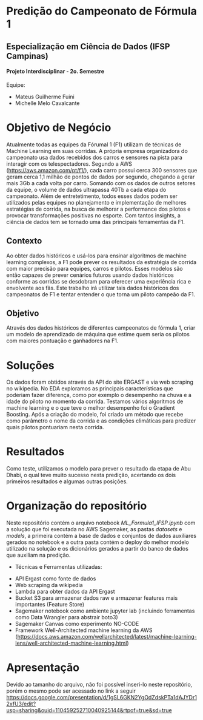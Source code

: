 # Predição do Campeonato de Fórmula 1

## Especialização em Ciência de Dados (IFSP Campinas)
#### Projeto Interdisciplinar - 2o. Semestre

Equipe:
- Mateus Guilherme Fuini
- Michelle Melo Cavalcante

# Objetivo de Negócio

Atualmente todas as equipes da Fórumal 1 (F1) utilizam de técnicas de Machine Learning em suas corridas. A própria empresa organizadora do campeonato usa dados recebidos dos carros e sensores na pista para interagir com os telespectadores. Segundo a AWS (https://aws.amazon.com/pt/f1/), cada carro possui cerca 300 sensores que geram cerca 1,1 milhão de pontos de dados por segundo, chegando a gerar mais 3Gb a cada volta por carro. Somando com os dados de outros setores da equipe, o volume de dados ultrapassa 40Tb a cada etapa do campeonato. Além de entretetimento, todos esses dados podem ser utilizados pelas equipes no planejamento e implementação de melhores estratégias de corrida, na busca de melhorar a performance dos pilotos e provocar transformações positivas no esporte. Com tantos insights, a ciência de dados tem se tornado uma das principais ferramentas da F1.

## Contexto
Ao obter dados históricos e usá-los para ensinar algoritmos de machine learning complexos, a F1 pode prever os resultados da estratégia de corrida com maior precisão para equipes, carros e pilotos. Esses modelos são então capazes de prever cenários futuros usando dados históricos conforme as corridas se desdobram para oferecer uma experiência rica e envolvente aos fãs. Este trabalho irá utilizar tais dados históricos dos campeonatos de F1 e tentar entender o que torna um piloto campeão da F1.

## Objetivo
Através dos dados históricos de diferentes campeonatos de fórmula 1, criar um modelo de aprendizado de máquina que estime quem seria os pilotos com maiores pontuação e ganhadores na F1.

# Soluções

Os dados foram obtidos através da API do site ERGAST e via web scraping no wikipedia. No EDA exploramos as principais características que poderiam fazer diferença, como por exemplo o desempenho na chuva e a idade do piloto no momento da corrida. Testamos vários algoritmos de machine learning e o que teve o melhor desempenho foi o Gradient Boosting. Após a criação do modelo, foi criado um método que recebe como parâmetro o nome da corrida e as condições climáticas para predizer quais pilotos pontuariam nesta corrida.

# Resultados

Como teste, utilizamos o modelo para prever o resultado da etapa de Abu Dhabi, o qual teve muito sucesso nesta predição, acertando os dois primeiros resultados e algumas outras posições.


# Organização do repositório

Neste repositório contém o arquivo notebook *ML_Formula1_IFSP.ipynb* com a solução que foi executada no AWS Sagemaker, as pastas *datasets* e *models*, a primeira contém a base de dados e conjuntos de dados auxiliares gerados no notebook e a outra pasta contém o deploy do melhor modelo utilizado na solução e os dicionários gerados a partir do banco de dados que auxiliam na predição.

* Técnicas e Ferramentas utilizadas:
- API Ergast como fonte de dados
- Web scraping da wikipedia
- Lambda para obter dados da API Ergast
- Bucket S3 para armazenar dados raw e armazenar features mais importantes (Feature Store)
- Sagemaker notebook como ambiente jupyter lab (incluindo ferramentas como Data Wrangler para abstrair boto3)
- Sagemaker Canvas como experimento NO-CODE
- Framework Well-Architected machine learning da AWS 
(https://docs.aws.amazon.com/wellarchitected/latest/machine-learning-lens/well-architected-machine-learning.html)

# Apresentação
Devido ao tamanho do arquivo, não foi possível inseri-lo neste repositório, porém o mesmo pode ser acessado no link a seguir https://docs.google.com/presentation/d/1gSL6GKN2YgOdZdskPTa1dAJYDr12xfU3/edit?usp=sharing&ouid=110459252710040925144&rtpof=true&sd=true
